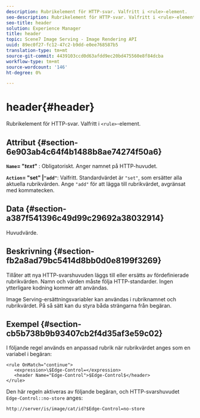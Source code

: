 ```yaml
---
description: Rubrikelement för HTTP-svar. Valfritt i <rule>-element.
seo-description: Rubrikelement för HTTP-svar. Valfritt i <rule>-element.
seo-title: header
solution: Experience Manager
title: header
topic: Scene7 Image Serving - Image Rendering API
uuid: 89ec0f27-fc12-47c2-b9dd-e0ee768587b5
translation-type: tm+mt
source-git-commit: 4439103ccd0d63afdd9ec20bd475560e8f84dcba
workflow-type: tm+mt
source-wordcount: '146'
ht-degree: 0%

---
```



# header{#header}

Rubrikelement för HTTP-svar. Valfritt i `<rule>`-element.

## Attribut {#section-6e903ab4c64f4b1488b8ae74274f50a6}

**`Name`= &quot;*text*&quot;** : Obligatoriskt. Anger namnet på HTTP-huvudet.

**`Action`= &quot;set&quot; |`"add"`**: Valfritt. Standardvärdet är `"set"`, som ersätter alla aktuella rubrikvärden. Ange `"add"` för att lägga till rubrikvärdet, avgränsat med kommatecken.

## Data {#section-a387f541396c49d99c29692a38032914}

Huvudvärde.

## Beskrivning {#section-fb2a8ad79bc5414d8bb0d0e8199f3269}

Tillåter att nya HTTP-svarshuvuden läggs till eller ersätts av fördefinierade rubrikvärden. Namn och värden måste följa HTTP-standarder. Ingen ytterligare kodning kommer att användas.

Image Serving-ersättningsvariabler kan användas i rubriknamnet och rubrikvärdet. På så sätt kan du styra båda strängarna från begäran.

## Exempel {#section-cb5b738b9b93407cb2f4d35af3e59c02}

I följande regel används en anpassad rubrik när rubrikvärdet anges som en variabel i begäran:

```
<rule OnMatch="continue">
   <expression>\$Edge-Control=</expression>
   <header Name="Edge-Control">$Edge-Control$</header>
</rule>
```

Den här regeln aktiveras av följande begäran, och HTTP-svarshuvudet `Edge-Control::no-store` anges:

`http://server/is/image/cat/id?$Edge-Control=no-store`
